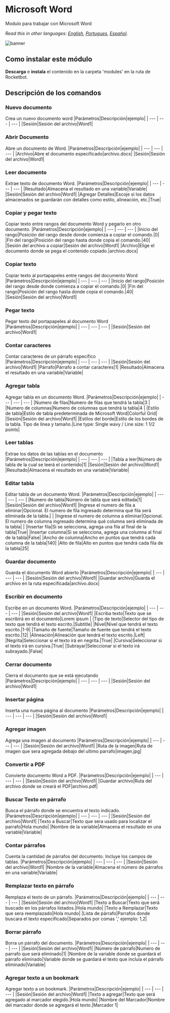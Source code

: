 # Microsoft Word
  
Modulo para trabajar con Microsoft Word  

*Read this in other languages: [English](Manual_MicrosoftWord.md), [Portugues](Manual_MicrosoftWord.pr.md), [Español](Manual_MicrosoftWord.es.md).*
  
![banner](/docs/imgs/Banner_C:\Users\nicog\Desktop\Rocketbot\modules\MicrosoftWord.png)
## Como instalar este módulo
  
__Descarga__ e __instala__ el contenido en la carpeta 'modules' en la ruta de Rocketbot.  



## Descripción de los comandos

### Nuevo documento
  
Crea un nuevo documento word
|Parámetros|Descripción|ejemplo|
| --- | --- | --- |
|Sesión|Sesión del archivo|Word1|

### Abrir Documento
  
Abre un documento de Word.
|Parámetros|Descripción|ejemplo|
| --- | --- | --- |
|Archivo|Abre el documento especificado|archivo.docx|
|Sesión|Sesión del archivo|Word1|

### Leer documento
  
Extrae texto de documento Word.
|Parámetros|Descripción|ejemplo|
| --- | --- | --- |
|Resultado|Almacena el resultado en una variable|Variable|
|Sesión|Sesión del archivo|Word1|
|Agregar Detalles|Escoje si los datos almacenados se guardarán con detalles como estilo, alineación, etc.|True|

### Copiar y pegar texto
  
Copiar texto entre rangos del documento Word y pegarlo en otro documento.
|Parámetros|Descripción|ejemplo|
| --- | --- | --- |
|Inicio del rango|Posición del rango desde donde comienza a copiar el comando.|0|
|Fin del rango|Posición del rango hasta donde copia el comando.|40|
|Sesión del archivo a copiar|Sesión del archivo|Word1|
|Archivo|Elige el documento donde se pega el contenido copiado.|archivo.docx|

### Copiar texto
  
Copiar texto al portapapeles entre rangos del documento Word
|Parámetros|Descripción|ejemplo|
| --- | --- | --- |
|Inicio del rango|Posición del rango desde donde comienza a copiar el comando.|0|
|Fin del rango|Posición del rango hasta donde copia el comando.|40|
|Sesión|Sesión del archivo|Word1|

### Pegar texto
  
Pegar texto del portapapeles al documento Word
|Parámetros|Descripción|ejemplo|
| --- | --- | --- |
|Sesión|Sesión del archivo|Word1|

### Contar caracteres
  
Contar caracteres de un párrafo específico
|Parámetros|Descripción|ejemplo|
| --- | --- | --- |
|Sesión|Sesión del archivo|Word1|
|Párrafo|Párrafo a contar caracteres|1|
|Resultado|Almacena el resultado en una variable|Variable|

### Agregar tabla
  
Agregar tabla en un documento Word.
|Parámetros|Descripción|ejemplo|
| --- | --- | --- |
|Numero de filas|Numero de filas que tendrá la tabla|3 |
|Numero de columnas|Numero de columnas que tendrá la tabla|4 |
|Estilo de tabla|Estilo de tabla predeterminada de Microsoft Word|Colorful Grid|
|Sesión|Sesión del archivo|Word1|
|Estilos del borde|Estilo de los bordes de la tabla. Tipo de línea y tamaño.|Line type: Single wavy / Line size: 1 1/2 points|

### Leer tablas
  
Extrae los datos de las tablas en el documento
|Parámetros|Descripción|ejemplo|
| --- | --- | --- |
|Tabla a leer|Número de tabla de la cual se leerá el contenido|1|
|Sesión|Sesión del archivo|Word1|
|Resultado|Almacena el resultado en una variable|Variable|

### Editar tabla
  
Editar tabla de un documento Word.
|Parámetros|Descripción|ejemplo|
| --- | --- | --- |
|Numero de tabla|Número de tabla que será editada|1|
|Sesión|Sesión del archivo|Word1|
|Ingrese el numero de fila a eliminar|Opcional. El numero de fila ingresado determina qué fila será eliminada de la tabla.| |
|Ingrese el numero de columna a eliminar|Opcional. El numero de columna ingresado determina qué columna será eliminada de la tabla| |
|Insertar fila|Si se selecciona, agrega una fila al final de la tabla|True|
|Insertar columna|Si se selecciona, agrega una columna al final de la tabla|False|
|Ancho de columna|Ancho en puntos que tendrá cada columna de la tabla|140|
|Alto de fila|Alto en puntos que tendrá cada fila de la tabla|25|

### Guardar documento
  
Guarda el documento Word abierto
|Parámetros|Descripción|ejemplo|
| --- | --- | --- |
|Sesión|Sesión del archivo|Word1|
|Guardar archivo|Guarda el archivo en la ruta especificada|archivo.docx|

### Escribir en documento
  
Escribe en un documento Word.
|Parámetros|Descripción|ejemplo|
| --- | --- | --- |
|Sesión|Sesión del archivo|Word1|
|Escriba texto|Texto que se escribirá en el documento|Lorem ipsum |
|Tipo de texto|Selector del tipo de texto que tendrá el texto escrito.|Subtitle|
|Nivel|Nivel que tendrá el texto escrito.|1-9|
|Tamaño de fuente|Tamaño de fuente que tendrá el texto escrito.|12|
|Alineación|Alineación que tendrá el texto escrito.|Left|
|Negrita|Seleccionar si el texto irá en negrita.|True|
|Cursiva|Seleccionar si el texto irá en cursiva.|True|
|Subrayar|Seleccionar si el texto irá subrayado.|False|

### Cerrar documento
  
Cierra el documento que se está ejecutando
|Parámetros|Descripción|ejemplo|
| --- | --- | --- |
|Sesión|Sesión del archivo|Word1|

### Insertar página
  
Inserta una nueva página al documento
|Parámetros|Descripción|ejemplo|
| --- | --- | --- |
|Sesión|Sesión del archivo|Word1|

### Agregar imagen
  
Agrega una imagen al documento
|Parámetros|Descripción|ejemplo|
| --- | --- | --- |
|Sesión|Sesión del archivo|Word1|
|Ruta de la imagen|Ruta de imagen que sera agregada debajo del ultimo parrafo|imagen.jpg|

### Convertir a PDF
  
Convierte documento Word a PDF.
|Parámetros|Descripción|ejemplo|
| --- | --- | --- |
|Sesión|Sesión del archivo|Word1|
|Guardar archivo|Ruta del archivo donde se creará el PDF|archivo.pdf|

### Buscar Texto en párrafo
  
Busca el párrafo donde se encuentra el texto indicado.
|Parámetros|Descripción|ejemplo|
| --- | --- | --- |
|Sesión|Sesión del archivo|Word1|
|Texto a Buscar|Texto que sera usado para localizar el parrafo|Hola mundo|
|Nombre de la variable|Almacena el resultado en una variable|Variable|

### Contar párrafos
  
Cuenta la cantidad de párrafos del documento. Incluye los campos de tablas.
|Parámetros|Descripción|ejemplo|
| --- | --- | --- |
|Sesión|Sesión del archivo|Word1|
|Nombre de la variable|Almacena el número de párrafos en una variable|Variable|

### Remplazar texto en párrafo
  
Remplaza el texto de un párrafo.
|Parámetros|Descripción|ejemplo|
| --- | --- | --- |
|Sesión|Sesión del archivo|Word1|
|Texto a Buscar|Texto que será buscado en los párrafos listados.|Hola mundo|
|Texto a Remplazar|Texto que sera reemplazado|Hola mundo|
|Lista de párrafo|Parrafos donde buscara el texto especificado|Separados por comas ',' ejemplo: 1,2|

### Borrar párrafo
  
Borra un párrafo del documento.
|Parámetros|Descripción|ejemplo|
| --- | --- | --- |
|Sesión|Sesión del archivo|Word1|
|Número de párrafo|Numero de parrafo que será eliminado|1|
|Nombre de la variable donde se guardará el párrafo eliminado|Variable donde se guardará el texto que incluía el párrafo eliminado|Variable|

### Agregar texto a un bookmark
  
Agregar texto a un bookmark.
|Parámetros|Descripción|ejemplo|
| --- | --- | --- |
|Sesión|Sesión del archivo|Word1|
|Texto a agregar|Texto que será agregado al marcador elegido.|Hola mundo|
|Nombre del Marcador|Nombre del marcador donde se agregará el texto.|Marcador 1|
